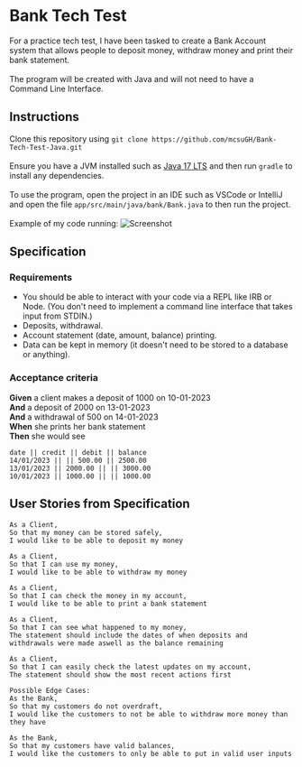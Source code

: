 # Bank Tech Test
For a practice tech test, I have been tasked to create a Bank Account system that allows people to deposit money, withdraw money and print their bank statement.\
\
The program will be created with Java and will not need to have a Command Line Interface. 

## Instructions
Clone this repository using `git clone https://github.com/mcsuGH/Bank-Tech-Test-Java.git`
\
\
Ensure you have a JVM installed such as [Java 17 LTS](https://www.oracle.com/java/technologies/downloads/#jdk17-mac) and then run `gradle` to install any dependencies.
\
\
To use the program, open the project in an IDE such as VSCode or IntelliJ and open the file `app/src/main/java/bank/Bank.java` to then run the project.
\
\
Example of my code running:
![Screenshot]()

## Specification
### Requirements
* You should be able to interact with your code via a REPL like IRB or Node.  (You don't need to implement a command line interface that takes input from STDIN.)
* Deposits, withdrawal.
* Account statement (date, amount, balance) printing.
* Data can be kept in memory (it doesn't need to be stored to a database or anything).

### Acceptance criteria
**Given** a client makes a deposit of 1000 on 10-01-2023  
**And** a deposit of 2000 on 13-01-2023  
**And** a withdrawal of 500 on 14-01-2023  
**When** she prints her bank statement  
**Then** she would see

```
date || credit || debit || balance
14/01/2023 || || 500.00 || 2500.00
13/01/2023 || 2000.00 || || 3000.00
10/01/2023 || 1000.00 || || 1000.00
```

## User Stories from Specification
```
As a Client,
So that my money can be stored safely,
I would like to be able to deposit my money

As a Client,
So that I can use my money,
I would like to be able to withdraw my money

As a Client,
So that I can check the money in my account,
I would like to be able to print a bank statement 

As a Client,
So that I can see what happened to my money,
The statement should include the dates of when deposits and withdrawals were made aswell as the balance remaining

As a Client,
So that I can easily check the latest updates on my account,
The statement should show the most recent actions first

Possible Edge Cases:
As the Bank,
So that my customers do not overdraft,
I would like the customers to not be able to withdraw more money than they have

As the Bank,
So that my customers have valid balances,
I would like the customers to only be able to put in valid user inputs
```
